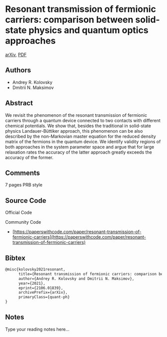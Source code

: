 
# Resonant transmission of fermionic carriers: comparison between solid-state physics and quantum optics approaches

[arXiv](https://arxiv.org/abs/2106.01839), [PDF](https://arxiv.org/pdf/2106.01839.pdf)

## Authors

- Andrey R. Kolovsky
- Dmitrii N. Maksimov

## Abstract

We revisit the phenomenon of the resonant transmission of fermionic carriers through a quantum device connected to two contacts with different chemical potentials. We show that, besides the traditional in solid-state physics Landauer-Büttiker approach, this phenomenon can be also described by the non-Markovian master equation for the reduced density matrix of the fermions in the quantum device. We identify validity regions of both approaches in the system parameter space and argue that for large relaxation rates the accuracy of the latter approach greatly exceeds the accuracy of the former.

## Comments

7 pages PRB style

## Source Code

Official Code



Community Code

- [https://paperswithcode.com/paper/resonant-transmission-of-fermionic-carriers](https://paperswithcode.com/paper/resonant-transmission-of-fermionic-carriers)

## Bibtex

```tex
@misc{kolovsky2021resonant,
      title={Resonant transmission of fermionic carriers: comparison between solid-state physics and quantum optics approaches}, 
      author={Andrey R. Kolovsky and Dmitrii N. Maksimov},
      year={2021},
      eprint={2106.01839},
      archivePrefix={arXiv},
      primaryClass={quant-ph}
}
```

## Notes

Type your reading notes here...


